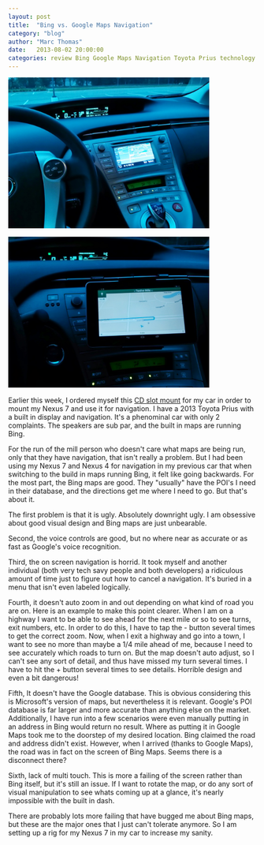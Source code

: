 ```yaml
---
layout: post
title:  "Bing vs. Google Maps Navigation"
category: "blog"
author: "Marc Thomas"
date:   2013-08-02 20:00:00
categories: review Bing Google Maps Navigation Toyota Prius technology
---
```



<a class="blogMapsImg" href="/img/MapsReview/bingMaps.jpg" data-lightbox="BudgetOverview"><img src="/img/MapsReview/bingMaps.jpg" alt="Google Maps" width="408" height="306"/></a>

<a class="blogMapsImg" href="/img/MapsReview/googleMaps.jpg" data-lightbox="BudgetOverview"><img src="/img/MapsReview/googleMaps.jpg" alt="Google Maps" width="408" height="306"/></a>


Earlier this week, I ordered myself this <a href="http://www.amazon.com/gp/product/B00BNQCSE6/ref=ox_ya_os_product" target="_blank">CD slot mount</a> for my car in order to mount my Nexus 7 and use it for navigation. I have a 2013 Toyota Prius with a built in display and navigation. It's a phenominal car with only 2 complaints. The speakers are sub par, and the built in maps are running Bing.

For the run of the mill person who doesn't care what maps are being run, only that they have navigation, that isn't really a problem. But I had been using my Nexus 7 and Nexus 4 for navigation in my previous car that when switching to the build in maps running Bing, it felt like going backwards. For the most part, the Bing maps are good. They "usually" have the POI's I need in their database, and the directions get me where I need to go. But that's about it.

The first problem is that it is ugly. Absolutely downright ugly. I am obsessive about good visual design and Bing maps are just unbearable.

Second, the voice controls are good, but no where near as accurate or as fast as Google's voice recognition.

Third, the on screen navigation is horrid. It took myself and another individual (both very tech savy people and both developers) a ridiculous amount of time just to figure out how to cancel a navigation. It's buried in a menu that isn't even labeled logically.

Fourth, it doesn't auto zoom in and out depending on what kind of road you are on. Here is an example to make this point clearer. When I am on a highway I want to be able to see ahead for the next mile or so to see turns, exit numbers, etc. In order to do this, I have to tap the - button several times to get the correct zoom. Now, when I exit a highway and go into a town, I want to see no more than maybe a 1/4 mile ahead of me, because I need to see accurately which roads to turn on. But the map doesn't auto adjust, so I can't see any sort of detail, and thus have missed my turn several times. I have to hit the + button several times to see details. Horrible design and even a bit dangerous!

Fifth, It doesn't have the Google database. This is obvious considering this is Microsoft's version of maps, but nevertheless it is relevant. Google's POI database is far larger and more accurate than anything else on the market. Additionally, I have run into a few scenarios were even manually putting in an address in Bing would return no result. Where as putting it in Google Maps took me to the doorstep of my desired location. Bing claimed the road and address didn't exist. However, when I arrived (thanks to Google Maps), the road was in fact on the screen of Bing Maps. Seems there is a disconnect there?

Sixth,  lack of multi touch. This is more a failing of the screen rather than Bing itself, but it's still an issue. If I want to rotate the map, or do any sort of visual manipulation to see whats coming up at a glance, it's nearly impossible with the built in dash.

There are probably lots more failing that have bugged me about Bing maps, but these are the major ones that I just can't tolerate anymore. So I am setting up a rig for my Nexus 7 in my car to increase my sanity.
